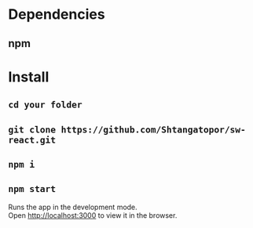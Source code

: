 # Dependencies
## npm

# Install
## `cd your folder`
## `git clone https://github.com/Shtangatopor/sw-react.git`
## `npm i`
## `npm start`

Runs the app in the development mode.<br>
Open [http://localhost:3000](http://localhost:3000) to view it in the browser.
